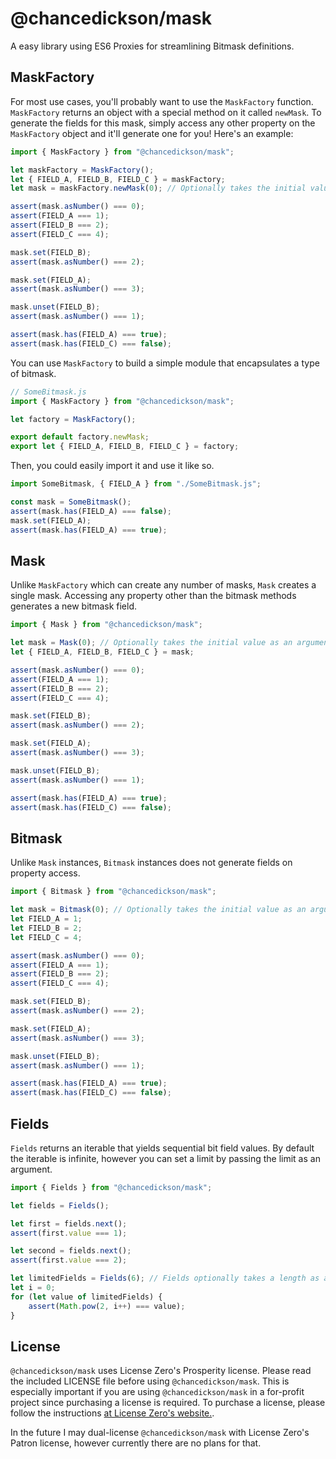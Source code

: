 # @chancedickson/mask

A easy library using ES6 Proxies for streamlining Bitmask definitions.

## MaskFactory

For most use cases, you'll probably want to use the `MaskFactory` function.
`MaskFactory` returns an object with a special method on it called `newMask`.
To generate the fields for this mask, simply access any other property on
the `MaskFactory` object and it'll generate one for you! Here's an example:

```javascript
import { MaskFactory } from "@chancedickson/mask";

let maskFactory = MaskFactory();
let { FIELD_A, FIELD_B, FIELD_C } = maskFactory;
let mask = maskFactory.newMask(0); // Optionally takes the initial value as an argument

assert(mask.asNumber() === 0);
assert(FIELD_A === 1);
assert(FIELD_B === 2);
assert(FIELD_C === 4);

mask.set(FIELD_B);
assert(mask.asNumber() === 2);

mask.set(FIELD_A);
assert(mask.asNumber() === 3);

mask.unset(FIELD_B);
assert(mask.asNumber() === 1);

assert(mask.has(FIELD_A) === true);
assert(mask.has(FIELD_C) === false);
```

You can use `MaskFactory` to build a simple module that encapsulates a type
of bitmask.

```javascript
// SomeBitmask.js
import { MaskFactory } from "@chancedickson/mask";

let factory = MaskFactory();

export default factory.newMask;
export let { FIELD_A, FIELD_B, FIELD_C } = factory;
```

Then, you could easily import it and use it like so.

```javascript
import SomeBitmask, { FIELD_A } from "./SomeBitmask.js";

const mask = SomeBitmask();
assert(mask.has(FIELD_A) === false);
mask.set(FIELD_A);
assert(mask.has(FIELD_A) === true);
```

## Mask

Unlike `MaskFactory` which can create any number of masks, `Mask` creates a
single mask. Accessing any property other than the bitmask methods generates
a new bitmask field.

```javascript
import { Mask } from "@chancedickson/mask";

let mask = Mask(0); // Optionally takes the initial value as an argument
let { FIELD_A, FIELD_B, FIELD_C } = mask;

assert(mask.asNumber() === 0);
assert(FIELD_A === 1);
assert(FIELD_B === 2);
assert(FIELD_C === 4);

mask.set(FIELD_B);
assert(mask.asNumber() === 2);

mask.set(FIELD_A);
assert(mask.asNumber() === 3);

mask.unset(FIELD_B);
assert(mask.asNumber() === 1);

assert(mask.has(FIELD_A) === true);
assert(mask.has(FIELD_C) === false);
```

## Bitmask

Unlike `Mask` instances, `Bitmask` instances does not generate fields on
property access.

```javascript
import { Bitmask } from "@chancedickson/mask";

let mask = Bitmask(0); // Optionally takes the initial value as an argument
let FIELD_A = 1;
let FIELD_B = 2;
let FIELD_C = 4;

assert(mask.asNumber() === 0);
assert(FIELD_A === 1);
assert(FIELD_B === 2);
assert(FIELD_C === 4);

mask.set(FIELD_B);
assert(mask.asNumber() === 2);

mask.set(FIELD_A);
assert(mask.asNumber() === 3);

mask.unset(FIELD_B);
assert(mask.asNumber() === 1);

assert(mask.has(FIELD_A) === true);
assert(mask.has(FIELD_C) === false);
```

## Fields

`Fields` returns an iterable that yields sequential bit field values. By
default the iterable is infinite, however you can set a limit by passing the
limit as an argument.

```javascript
import { Fields } from "@chancedickson/mask";

let fields = Fields();

let first = fields.next();
assert(first.value === 1);

let second = fields.next();
assert(first.value === 2);

let limitedFields = Fields(6); // Fields optionally takes a length as an argument.
let i = 0;
for (let value of limitedFields) {
	assert(Math.pow(2, i++) === value);
}
```

## License

`@chancedickson/mask` uses License Zero's Prosperity license. Please read the
included LICENSE file before using `@chancedickson/mask`. This is especially
important if you are using `@chancedickson/mask` in a for-profit project since
purchasing a license is required. To purchase a license, please follow the
instructions [at License Zero's website.](https://licensezero.com).

In the future I may dual-license `@chancedickson/mask` with License Zero's
Patron license, however currently there are no plans for that.
